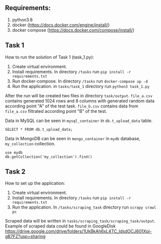 <h2>Requirements:</h2>

1. python3.8 
2. docker (https://docs.docker.com/engine/install/)
3. docker compose (https://docs.docker.com/compose/install/)

<h2>Task 1</h2>

How to run the solution of Task 1 (task_1.py):

1. Create virtual environment.
2. Install requirements. In directory ```/tasks``` run ```pip install -r requirements.txt```
3. Run docker-compose. In directory ```/tasks``` run ```docker-compose up -d```
4. Run the application. in ```tasks/task_1``` directory run ```python3 task_1.py```

After the run will be created two files in directory ```task/output```. 
 ```file_a.csv``` contains generated 1024 rows and 8 columns with generated random data according point "A" of the test task.
 ```file_b.csv``` contains data from ```file_a.csv``` filtrated according point "B" of the test.

Data in MySQL can be seen in ```mysql_container``` in ```db.t_upload_data``` table.
```commandline
SELECT * FROM db.t_upload_data;
```
Data in MongoDB can be seen in ```mongo_container```  in ```mydb``` database, ```my_collection``` collection.
```commandline
use mydb
db.getCollection('my_collection').find()
```

<h2>Task 2</h2>

How to set up the application:
1. Create virtual environment.
2. Install requirements. In directory ```/tasks``` run ```pip install -r requirements.txt```
3. Run the application. In ```/tasks/scraping_task``` directory run ```scrapy crawl pc```

Scraped data will be written in  ```tasks/scraping_task/scraping_task/output```.
Example of scraped data could be found in GoogleDisk https://drive.google.com/drive/folders/1UkBkAh6xL4TC_ldsdOCJ601Xpi-gB7FZ?usp=sharing

